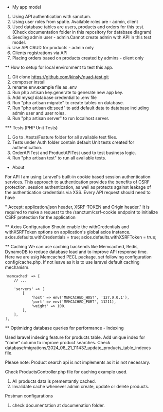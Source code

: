 * My app model
1. Using API authentication with sanctum.
2. Using user roles from spatie. Available roles are - admin, client
3. Used database tables are users, products and orders for this test. (Check documentation folder in this repository for database diagram)
4. Seeding admin user - admin.Cannot create admin with API in this test model.
5. Use API CRUD for products - admin only
6. Clients registrations via API
7. Placing orders based on products created by admins - client only

** How to setup for local environment to test this app.
1. Git clone https://github.com/kinsly/quad-test.git
2. composer install
3. rename env.example file as .env
4. Run php artisan key:generate to generate new app key.
5. Add mysql database credential to .env file
6. Run "php artisan migrate" to create tables on database.
7. Run "php artisan db:seed" to add default data to database including admin user and user roles.
8. Run "php artisan server" to run localhost server.

*** Tests (PHP Unit Tests)
1. Go to ./tests/Feature folder for all available test files.
2. Tests under Auth folder contain default Unit tests created for authentication.
3. OrderAPITest and ProductAPITest used to test business logic.
4. Run "php artisan test" to run all available tests.

* About

For API I am using Laravel's built-in cookie based session authentication services. This approach to authentication provides the benefits of CSRF protection, session authentication, as well as protects against leakage of the authentication credentials via XSS. Every API request should need to have

" Accept: application/json header, XSRF-TOKEN and Origin header."
It is required to make a request to the /sanctum/csrf-cookie endpoint to initialize CSRF protection for the application

** Axios Configuration
Should enable the withCredentials and withXSRFToken options on application's global axios instance. 
axios.defaults.withCredentials = true;
axios.defaults.withXSRFToken = true;

** Caching
We can use caching backends like Memcached, Redis, DynamoDB to reduce database load and to improve API response time. Here we are usig  Memcached PECL package. set following configuration config/cache.php. If not leave as it is to use laravel default caching mechanism. 
``` 
'memcached' => [
    // ...
 
    'servers' => [
        [
            'host' => env('MEMCACHED_HOST', '127.0.0.1'),
            'port' => env('MEMCACHED_PORT', 11211),
            'weight' => 100,
        ],
    ],
],
```

** Optimizing database queries for performance - Indexing

Used laravel indexing feature for products table. Add unique index for "name" column to improve product searches. Check database/migrations/2024_08_21_111437_update_products_table_indexes file.

Please note: Product search api is not implements as it is not necessary. 

Check ProductsController.php file for caching example used. 
1. All products data is prementantly cached.
2. Invalidate cache whenever admin create, update or delete products.

Postman configurations
1. check documentation at documenation folder.